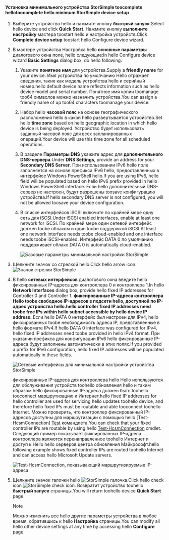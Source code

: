 <!--author=alkohli last changed: 9/17/15-->

#### <a name="toocomplete-hello-minimum-storsimple-device-setup"></a><span data-ttu-id="1cd28-101">Установка минимального устройства StorSimple toocomplete hello</span><span class="sxs-lookup"><span data-stu-id="1cd28-101">toocomplete hello minimum StorSimple device setup</span></span>
1. <span data-ttu-id="1cd28-102">Выберите устройство hello и нажмите кнопку **быстрый запуск**.</span><span class="sxs-lookup"><span data-stu-id="1cd28-102">Select hello device and click **Quick Start**.</span></span> <span data-ttu-id="1cd28-103">Нажмите кнопку **выполните настройку** мастера toostart hello и настройка устройств.</span><span class="sxs-lookup"><span data-stu-id="1cd28-103">Click **Complete device setup** toostart hello Configure device wizard.</span></span>
2. <span data-ttu-id="1cd28-104">В мастере устройства Настройка hello **основные параметры** диалогового окна поле, hello следующие:</span><span class="sxs-lookup"><span data-stu-id="1cd28-104">In hello Configure device wizard **Basic Settings** dialog box, do hello following:</span></span>
   
   1. <span data-ttu-id="1cd28-105">Укажите **понятное имя** для устройства.</span><span class="sxs-lookup"><span data-stu-id="1cd28-105">Supply a **friendly name** for your device.</span></span> <span data-ttu-id="1cd28-106">Имя устройства по умолчанию Hello отражает сведения, такие как модель устройства hello и серийный номер.</span><span class="sxs-lookup"><span data-stu-id="1cd28-106">hello default device name reflects information such as hello device model and serial number.</span></span> <span data-ttu-id="1cd28-107">Понятное имя копии toomanage too64 символов можно назначить устройства.</span><span class="sxs-lookup"><span data-stu-id="1cd28-107">You can assign a friendly name of up too64 characters toomanage your device.</span></span>
   2. <span data-ttu-id="1cd28-108">Набор hello **часовой пояс** на основе географического расположения hello в какой hello развертывается устройство.</span><span class="sxs-lookup"><span data-stu-id="1cd28-108">Set hello **time zone** based on hello geographic location in which hello device is being deployed.</span></span> <span data-ttu-id="1cd28-109">Устройство будет использовать заданный часовой пояс для всех запланированных операций.</span><span class="sxs-lookup"><span data-stu-id="1cd28-109">Your device will use this time zone for all scheduled operations.</span></span>
   3. <span data-ttu-id="1cd28-110">В разделе **Параметры DNS** укажите адрес для **дополнительного DNS-сервера**.</span><span class="sxs-lookup"><span data-stu-id="1cd28-110">Under **DNS Settings**, provide an address for your **Secondary DNS Server**.</span></span> <span data-ttu-id="1cd28-111">При использовании IPv6 hello поле заполняется на основе префикса IPv6 hello, предоставленных в интерфейсе Windows PowerShell hello.</span><span class="sxs-lookup"><span data-stu-id="1cd28-111">If you are using IPv6, hello field will be populated based on hello IPv6 prefix provided in hello Windows PowerShell interface.</span></span> 
      <span data-ttu-id="1cd28-112">Если hello дополнительный DNS-сервер не настроен, будут разрешены toosave конфигурацию устройства.</span><span class="sxs-lookup"><span data-stu-id="1cd28-112">If hello secondary DNS server is not configured, you will not be allowed toosave your device configuration.</span></span>
   4. <span data-ttu-id="1cd28-113">В списке интерфейсов iSCSI включите по крайней мере одну сеть для iSCSI.</span><span class="sxs-lookup"><span data-stu-id="1cd28-113">Under iSCSI enabled interfaces, enable at least one network for iSCSI.</span></span> <span data-ttu-id="1cd28-114">По крайней мере один сетевой интерфейс должен toobe облаком и один toobe поддержкой iSCSI.</span><span class="sxs-lookup"><span data-stu-id="1cd28-114">At least one network interface needs toobe cloud-enabled and one interface needs toobe iSCSI-enabled.</span></span> <span data-ttu-id="1cd28-115">Интерфейс DATA 0 по умолчанию поддерживает облако.</span><span class="sxs-lookup"><span data-stu-id="1cd28-115">DATA 0 is automatically cloud-enabled.</span></span>
      
      ![Базовые параметры минимальной настройки StorSimple](./media/storsimple-complete-minimum-device-setup-u1/HCS_MinDeviceSetupBasicSettings1-include.png)
3. <span data-ttu-id="1cd28-117">Щелкните значок со стрелкой hello.</span><span class="sxs-lookup"><span data-stu-id="1cd28-117">Click hello arrow icon.</span></span> ![Значок стрелки StorSimple](./media/storsimple-complete-minimum-device-setup/HCS_ArrowIcon-include.png)
4. <span data-ttu-id="1cd28-119">В hello **сетевых интерфейсов** диалогового окна введите hello фиксированных IP-адреса для контроллера 0 и контроллера 1.</span><span class="sxs-lookup"><span data-stu-id="1cd28-119">In hello **Network Interfaces** dialog box, provide hello fixed IP addresses for Controller 0 and Controller 1.</span></span> <span data-ttu-id="1cd28-120">**фиксированные IP-адреса контроллера Hello toobe свободное IP-адресов в подсети hello, доступной по IP-адрес устройства hello.**</span><span class="sxs-lookup"><span data-stu-id="1cd28-120">**hello controller fixed IP addresses need toobe free IPs within hello subnet accessible by hello device IP address.**</span></span> <span data-ttu-id="1cd28-121">Если hello DATA 0 интерфейс был настроен для IPv4, hello фиксированных toobe необходимость адреса IP, представленные в hello формате IPv4.</span><span class="sxs-lookup"><span data-stu-id="1cd28-121">If hello DATA 0 interface was configured for IPv4, hello fixed IP addresses need toobe provided in hello IPv4 format.</span></span> <span data-ttu-id="1cd28-122">При указании префикса для конфигурации IPv6 hello фиксированные IP-адреса будут заполнены автоматически в этих полях.</span><span class="sxs-lookup"><span data-stu-id="1cd28-122">If you provided a prefix for IPv6 configuration, hello fixed IP addresses will be populated automatically in these fields.</span></span>

    ![Сетевые интерфейсы для минимальной настройки устройства StorSimple](./media/storsimple-complete-minimum-device-setup-u1/HCS_MinDeviceSetupNetworkInterfaces2-include.png)

    <span data-ttu-id="1cd28-124">фиксированные IP-адреса для контроллера hello Hello используются для обслуживания устройств toohello обновления hello и таким образом hello фиксированные IP-адреса должен быть toohello tooconnect маршрутизацию и Интернет.</span><span class="sxs-lookup"><span data-stu-id="1cd28-124">hello fixed IP addresses for hello controller are used for servicing hello updates toohello device, and therefore hello fixed IPs must be routable and able tooconnect toohello Internet.</span></span> <span data-ttu-id="1cd28-125">Можно проверить, что контроллер фиксированный IP-адресов доступны для маршрутизации с помощью hello [Test-HcsmConnection] [ Test] командлета.</span><span class="sxs-lookup"><span data-stu-id="1cd28-125">You can check that your fixed controller IPs are routable by using hello [Test-HcsmConnection][Test] cmdlet.</span></span> <span data-ttu-id="1cd28-126">Следующий пример показывает фиксированных IP-адреса контроллера являются перенаправленное toohello Интернет и доступ к Hello hello серверов центра обновления Майкрософт.</span><span class="sxs-lookup"><span data-stu-id="1cd28-126">hello following example shows fixed controller IPs are routed toohello Internet and can access hello Microsoft Update servers.</span></span> 

     ![Test-HcsmConnection, показывающий маршрутизируемые IP-адреса](./media/storsimple-complete-minimum-device-setup-u1/Test-HcsmConnectionOutputRegisteredDevice.png)

1. <span data-ttu-id="1cd28-128">Щелкните значок галочки hello ![StorSimple галочка](./media/storsimple-complete-minimum-device-setup/HCS_CheckIcon-include.png).</span><span class="sxs-lookup"><span data-stu-id="1cd28-128">Click hello check icon ![StorSimple check icon](./media/storsimple-complete-minimum-device-setup/HCS_CheckIcon-include.png).</span></span>
   <span data-ttu-id="1cd28-129">Возвратит устройство toohello **быстрый запуск** страницы.</span><span class="sxs-lookup"><span data-stu-id="1cd28-129">You will return toohello device **Quick Start** page.</span></span>
   
   > [!NOTE]
   > <span data-ttu-id="1cd28-130">Можно изменить все hello другие параметры устройства в любое время, обратившись к hello **Настройка** страницы.</span><span class="sxs-lookup"><span data-stu-id="1cd28-130">You can modify all hello other device settings at any time by accessing hello **Configure** page.</span></span>
   > 
   > 

<!--Link reference-->
[Test]: https://technet.microsoft.com/library/dn715782(v=wps.630).aspx